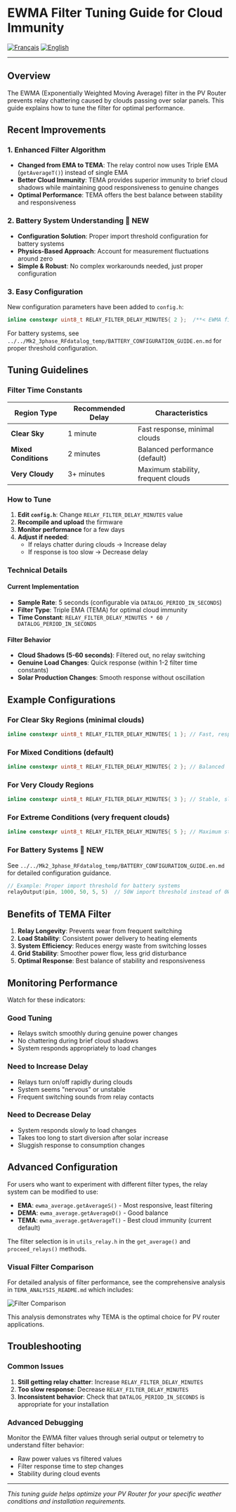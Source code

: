 # EWMA Filter Tuning Guide for Cloud Immunity

[![Français](https://img.shields.io/badge/🇫🇷%20Langue-Français-blue?style=for-the-badge)](EWMA_TUNING_GUIDE.md) [![English](https://img.shields.io/badge/🌍%20Language-English-red?style=for-the-badge)](EWMA_TUNING_GUIDE.en.md)

---

## Overview

The EWMA (Exponentially Weighted Moving Average) filter in the PV Router prevents relay chattering caused by clouds passing over solar panels. This guide explains how to tune the filter for optimal performance.

## Recent Improvements

### 1. Enhanced Filter Algorithm
- **Changed from EMA to TEMA**: The relay control now uses Triple EMA (`getAverageT()`) instead of single EMA
- **Better Cloud Immunity**: TEMA provides superior immunity to brief cloud shadows while maintaining good responsiveness to genuine changes
- **Optimal Performance**: TEMA offers the best balance between stability and responsiveness

### 2. Battery System Understanding 🔋 **NEW**
- **Configuration Solution**: Proper import threshold configuration for battery systems
- **Physics-Based Approach**: Account for measurement fluctuations around zero
- **Simple & Robust**: No complex workarounds needed, just proper configuration

### 3. Easy Configuration
New configuration parameters have been added to `config.h`:

```cpp
inline constexpr uint8_t RELAY_FILTER_DELAY_MINUTES{ 2 };  /**< EWMA filter delay in minutes */
```

For battery systems, see `../../Mk2_3phase_RFdatalog_temp/BATTERY_CONFIGURATION_GUIDE.en.md` for proper threshold configuration.

## Tuning Guidelines

### Filter Time Constants

| Region Type | Recommended Delay | Characteristics |
|-------------|------------------|-----------------|
| **Clear Sky** | 1 minute | Fast response, minimal clouds |
| **Mixed Conditions** | 2 minutes | Balanced performance (default) |
| **Very Cloudy** | 3+ minutes | Maximum stability, frequent clouds |

### How to Tune

1. **Edit `config.h`**: Change `RELAY_FILTER_DELAY_MINUTES` value
2. **Recompile and upload** the firmware
3. **Monitor performance** for a few days
4. **Adjust if needed**:
   - If relays chatter during clouds → Increase delay
   - If response is too slow → Decrease delay

### Technical Details

#### Current Implementation
- **Sample Rate**: 5 seconds (configurable via `DATALOG_PERIOD_IN_SECONDS`)
- **Filter Type**: Triple EMA (TEMA) for optimal cloud immunity
- **Time Constant**: `RELAY_FILTER_DELAY_MINUTES * 60 / DATALOG_PERIOD_IN_SECONDS`

#### Filter Behavior
- **Cloud Shadows (5-60 seconds)**: Filtered out, no relay switching
- **Genuine Load Changes**: Quick response (within 1-2 filter time constants)
- **Solar Production Changes**: Smooth response without oscillation

## Example Configurations

### For Clear Sky Regions (minimal clouds)
```cpp
inline constexpr uint8_t RELAY_FILTER_DELAY_MINUTES{ 1 }; // Fast, responsive
```

### For Mixed Conditions (default)
```cpp
inline constexpr uint8_t RELAY_FILTER_DELAY_MINUTES{ 2 }; // Balanced
```

### For Very Cloudy Regions
```cpp
inline constexpr uint8_t RELAY_FILTER_DELAY_MINUTES{ 3 }; // Stable, slow
```

### For Extreme Conditions (very frequent clouds)
```cpp
inline constexpr uint8_t RELAY_FILTER_DELAY_MINUTES{ 5 }; // Maximum stability
```

### For Battery Systems 🔋 **NEW**
See `../../Mk2_3phase_RFdatalog_temp/BATTERY_CONFIGURATION_GUIDE.en.md` for detailed configuration guidance.
```cpp
// Example: Proper import threshold for battery systems
relayOutput(pin, 1000, 50, 5, 5)  // 50W import threshold instead of 0W
```

## Benefits of TEMA Filter

1. **Relay Longevity**: Prevents wear from frequent switching
2. **Load Stability**: Consistent power delivery to heating elements
3. **System Efficiency**: Reduces energy waste from switching losses
4. **Grid Stability**: Smoother power flow, less grid disturbance
5. **Optimal Response**: Best balance of stability and responsiveness

## Monitoring Performance

Watch for these indicators:

### Good Tuning
- Relays switch smoothly during genuine power changes
- No chattering during brief cloud shadows
- System responds appropriately to load changes

### Need to Increase Delay
- Relays turn on/off rapidly during clouds
- System seems "nervous" or unstable
- Frequent switching sounds from relay contacts

### Need to Decrease Delay  
- System responds slowly to load changes
- Takes too long to start diversion after solar increase
- Sluggish response to consumption changes

## Advanced Configuration

For users who want to experiment with different filter types, the relay system can be modified to use:

- **EMA**: `ewma_average.getAverageS()` - Most responsive, least filtering
- **DEMA**: `ewma_average.getAverageD()` - Good balance
- **TEMA**: `ewma_average.getAverageT()` - Best cloud immunity (current default)

The filter selection is in `utils_relay.h` in the `get_average()` and `proceed_relays()` methods.

### Visual Filter Comparison

For detailed analysis of filter performance, see the comprehensive analysis in `TEMA_ANALYSIS_README.md` which includes:

![Filter Comparison](../plots/ema_dema_tema_comparison_extended.png)

This analysis demonstrates why TEMA is the optimal choice for PV router applications.

## Troubleshooting

### Common Issues

1. **Still getting relay chatter**: Increase `RELAY_FILTER_DELAY_MINUTES`
2. **Too slow response**: Decrease `RELAY_FILTER_DELAY_MINUTES`
3. **Inconsistent behavior**: Check that `DATALOG_PERIOD_IN_SECONDS` is appropriate for your installation

### Advanced Debugging

Monitor the EWMA filter values through serial output or telemetry to understand filter behavior:
- Raw power values vs filtered values
- Filter response time to step changes
- Stability during cloud events

---

*This tuning guide helps optimize your PV Router for your specific weather conditions and installation requirements.*